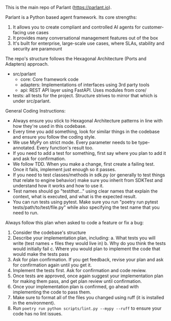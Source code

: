 This is the main repo of Parlant (https://parlant.io).

Parlant is a Python based agent framework. Its core strengths:

1. It allows you to create compliant and controlled AI agents for customer-facing use cases
2. It provides many conversational management features out of the box
3. It's built for enterprise, large-scale use cases, where SLAs, stability and security are paramount

The repo's structure follows the Hexagonal Architecture (Ports and Adapters) approach.

- src/parlant
  - core: Core framework code
  - adapters: Implementations of interfaces using 3rd party tools
  - api: REST API layer using FastAPI. Uses modules from core/
- tests: all tests for the project. Structure strives to mirror that which is under src/parlant.

General Coding Instructions:

- Always ensure you stick to Hexagonal Architecture patterns in line with how they're used in this codebase.
- Every time you add something, look for similar things in the codebase and ensure you follow the coding style.
- We use MyPy on strict mode. Every parameter needs to be type-annotated. Every function's result too.
- If you need to add a test for something, first say where you plan to add it and ask for confirmation.
- We follow TDD. When you make a change, first create a failing test. Once it fails, implement just enough so it passes.
- If you need to test classes/methods in sdk.py (or generally to test things that relate to engine behavior) make sure you inherit from SDKTest and understand how it works and how to use it.
- Test names should go "test*that*..." using clear names that explain the context, what is executed, and what is the expected result.
- You can run tests using pytest. Make sure you run "poetry run pytest tests/path/to/test/file.py" while also specifying the test name that you need to run.

Always follow this plan when asked to code a feature or fix a bug:

1. Consider the codebase's structure
2. Describe your implementation plan, including:
   a. What tests you will write (test names + files they would live in)
   b. Why do you think the tests would initially fail
   c. Where you would plan to implement the code that would make the tests pass
3. Ask for plan confirmation. If you get feedback, revise your plan and ask for confirmation again until you get it.
4. Implement the tests first. Ask for confirmation and code review.
5. Once tests are approved, once again suggest your implementation plan for making them pass, and get plan review until confirmation.
6. Once your implementation plan is confirmed, go ahead with implementing the code to pass them.
7. Make sure to format all of the files you changed using ruff (it is installed in the environment).
8. Run `poetry run python scripts/lint.py --mypy --ruff` to ensure your code has no lint issues.
